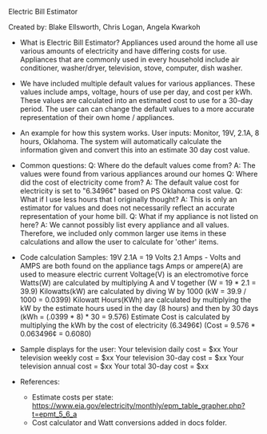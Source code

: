 Electric Bill Estimator

Created by: Blake Ellsworth, Chris Logan, Angela Kwarkoh

* What is Electric Bill Estimator?
  Appliances used around the home all use various amounts of electricity and have differing costs
  for use. Appliances that are commonly used in every household include air conditioner,
  washer/dryer, television, stove, computer, dish washer.


* We have included multiple default values for various appliances. These values include
  amps, voltage, hours of use per day, and cost per kWh.
  These values are calculated into an estimated cost to use for a 30-day period. The user can
  can change the default values to a more accurate representation of their own home / appliances.


* An example for how this system works.
  User inputs: Monitor, 19V, 2.1A, 8 hours, Oklahoma. The system will automatically calculate the
  information given and convert this into an estimate 30 day cost value.


* Common questions:
  Q: Where do the default values come from?
  A: The values were found from various appliances around our homes
  Q: Where did the cost of electricity come from?
  A: The default value cost for electricity is set to "6.3496¢" based on PS Oklahoma cost value.
  Q: What if I use less hours that I originally thought?
  A: This is only an estimator for values and does not necessarily reflect an accurate
  representation of your home bill.
  Q: What if my appliance is not listed on here?
  A: We cannot possibly list every appliance and all values. Therefore, we included only common
  larger use items in these calculations and allow the user to calculate for 'other' items.


* Code calculation Samples:
  19V 2.1A = 19 Volts 2.1 Amps - Volts and AMPS are both found on the appliance tags
  Amps or ampere(A) are used to measure electric current
  Voltage(V) is an electromotive force
  Watts(W) are calculated by multiplying A and V together (W = 19 * 2.1 = 39.9)
  Kilowatts(kW) are calculated by diving W by 1000 (kW = 39.9 / 1000 = 0.0399)
  Kilowatt Hours(KWh) are calculated by multiplying the kW by the estimate hours used in the day
  (8 hours) and then by 30 days (kWh = (.0399 * 8) * 30 = 9.576)
  Estimate Cost is calculated by multiplying the kWh by the cost of electricity (6.3496¢)
  (Cost = 9.576 * 0.063496¢ = 0.6080)

* Sample displays for the user:
    Your television daily cost = $xx
    Your television weekly cost = $xx
    Your television 30-day cost = $xx
    Your television annual cost = $xx
    Your total 30-day cost = $xx
  
* References:
  * Estimate costs per state:
    https://www.eia.gov/electricity/monthly/epm_table_grapher.php?t=epmt_5_6_a
  * Cost calculator and Watt conversions added in docs folder.
    